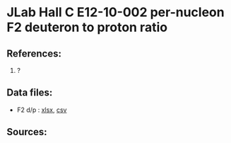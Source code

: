 # JLab Hall C E12-10-002 per-nucleon F2 deuteron to proton ratio

## References: 

1. ?

## Data files: 
  * F2 d/p     : [xlsx](../dataframe/10042.xlsx), [csv](../dataframe/csv/10042.csv)   


## Sources:


